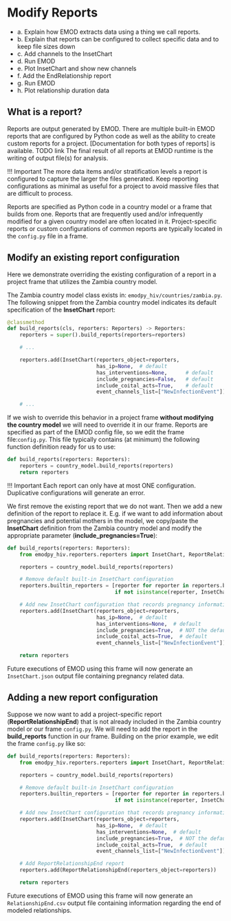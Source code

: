 # Modify Reports

- a. Explain how EMOD extracts data using a thing we call reports.
- b. Explain that reports can be configured to collect specific data and to keep file sizes down
- c. Add channels to the InsetChart
- d. Run EMOD
- e. Plot InsetChart and show new channels
- f. Add the EndRelationship report
- g. Run EMOD
- h. Plot relationship duration data

## What is a report?

Reports are output generated by EMOD. There are multiple built-in EMOD reports that are configured by Python code as
well as the ability to create custom reports for a project. [Documentation for both types of reports] is available. TODO link
The final result of all reports at EMOD runtime is the writing of output file(s) for analysis.

!!! Important
    The more data items and/or stratification levels a report is configured to capture the larger the files generated. 
    Keep reporting configurations as minimal as useful for a project to avoid massive files that are difficult to 
    process.

Reports are specified as Python code in a country model or a frame that builds from one. Reports that are frequently
used and/or infrequently modified for a given country model are often located in it. Project-specific reports or
custom configurations of common reports are typically located in the ``config.py`` file in a frame.

## Modify an existing report configuration

Here we demonstrate overriding the existing configuration of a report in a project frame that utilizes the Zambia 
country model.

The Zambia country model class exists in: ``emodpy_hiv/countries/zambia.py``. The following snippet from the Zambia
country model indicates its default specification of the **InsetChart** report:

```python
@classmethod
def build_reports(cls, reporters: Reporters) -> Reporters:
    reporters = super().build_reports(reporters=reporters)

    # ...

    reporters.add(InsetChart(reporters_object=reporters,
                             has_ip=None,  # default
                             has_interventions=None,      # default
                             include_pregnancies=False,   # default
                             include_coital_acts=True,    # default
                             event_channels_list=["NewInfectionEvent"]))

    # ...
```

If we wish to override this behavior in a project frame **without modifying the country model** we will need to override
it in our frame. Reports are specified as part of the EMOD config file, so we edit the frame file:``config.py``. This 
file typically contains (at minimum) the following function definition ready for us to use:

```python
def build_reports(reporters: Reporters):
    reporters = country_model.build_reports(reporters)
    return reporters
```

!!! Important
    Each report can only have at most ONE configuration. Duplicative configurations will generate an error.

We first remove the existing report that we do not want. Then we add a new definition of the report to replace it. E.g.
if we want to add information about pregnancies and potential mothers in the model, we copy/paste the **InsetChart**
definition from the Zambia country model and modify the appropriate parameter (**include_pregnancies=True**):

```python
def build_reports(reporters: Reporters):
    from emodpy_hiv.reporters.reporters import InsetChart, ReportRelationshipEnd

    reporters = country_model.build_reports(reporters)

    # Remove default built-in InsetChart configuration
    reporters.builtin_reporters = [reporter for reporter in reporters.builtin_reporters
                                   if not isinstance(reporter, InsetChart)]

    # Add new InsetChart configuration that records pregnancy information
    reporters.add(InsetChart(reporters_object=reporters,
                             has_ip=None,  # default
                             has_interventions=None,  # default
                             include_pregnancies=True,  # NOT the default
                             include_coital_acts=True,  # default
                             event_channels_list=["NewInfectionEvent"]))

    return reporters
```

Future executions of EMOD using this frame will now generate an ``InsetChart.json`` output file containing pregnancy
related data.

## Adding a new report configuration

Suppose we now want to add a project-specific report (**ReportRelationshipEnd**) that is not already included in the 
Zambia country model or our frame ``config.py``. We will need to add the report in the **build_reports** function in our
frame. Building on the prior example, we edit the frame ``config.py`` like so:

```python
def build_reports(reporters: Reporters):
    from emodpy_hiv.reporters.reporters import InsetChart, ReportRelationshipEnd

    reporters = country_model.build_reports(reporters)

    # Remove default built-in InsetChart configuration
    reporters.builtin_reporters = [reporter for reporter in reporters.builtin_reporters
                                   if not isinstance(reporter, InsetChart)]

    # Add new InsetChart configuration that records pregnancy information
    reporters.add(InsetChart(reporters_object=reporters,
                             has_ip=None,  # default
                             has_interventions=None,  # default
                             include_pregnancies=True,  # NOT the default
                             include_coital_acts=True,  # default
                             event_channels_list=["NewInfectionEvent"]))

    # Add ReportRelationshipEnd report
    reporters.add(ReportRelationshipEnd(reporters_object=reporters))

    return reporters
```

Future executions of EMOD using this frame will now generate an ``RelationshipEnd.csv`` output file containing
information regarding the end of modeled relationships.
